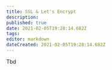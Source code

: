 ```yaml
---
title: SSL & Let's Encrypt
description: 
published: true
date: 2021-02-05T19:28:14.682Z
tags: 
editor: markdown
dateCreated: 2021-02-05T19:28:14.682Z
---
```


Tbd